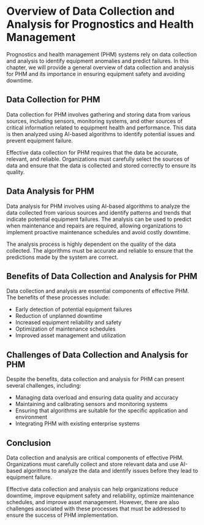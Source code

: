 Overview of Data Collection and Analysis for Prognostics and Health Management
==================================================================================================================================================

Prognostics and health management (PHM) systems rely on data collection and analysis to identify equipment anomalies and predict failures. In this chapter, we will provide a general overview of data collection and analysis for PHM and its importance in ensuring equipment safety and avoiding downtime.

Data Collection for PHM
-----------------------

Data collection for PHM involves gathering and storing data from various sources, including sensors, monitoring systems, and other sources of critical information related to equipment health and performance. This data is then analyzed using AI-based algorithms to identify potential issues and prevent equipment failure.

Effective data collection for PHM requires that the data be accurate, relevant, and reliable. Organizations must carefully select the sources of data and ensure that the data is collected and stored correctly to ensure its quality.

Data Analysis for PHM
---------------------

Data analysis for PHM involves using AI-based algorithms to analyze the data collected from various sources and identify patterns and trends that indicate potential equipment failures. The analysis can be used to predict when maintenance and repairs are required, allowing organizations to implement proactive maintenance schedules and avoid costly downtime.

The analysis process is highly dependent on the quality of the data collected. The algorithms must be accurate and reliable to ensure that the predictions made by the system are correct.

Benefits of Data Collection and Analysis for PHM
------------------------------------------------

Data collection and analysis are essential components of effective PHM. The benefits of these processes include:

* Early detection of potential equipment failures
* Reduction of unplanned downtime
* Increased equipment reliability and safety
* Optimization of maintenance schedules
* Improved asset management and utilization

Challenges of Data Collection and Analysis for PHM
--------------------------------------------------

Despite the benefits, data collection and analysis for PHM can present several challenges, including:

* Managing data overload and ensuring data quality and accuracy
* Maintaining and calibrating sensors and monitoring systems
* Ensuring that algorithms are suitable for the specific application and environment
* Integrating PHM with existing enterprise systems

Conclusion
----------

Data collection and analysis are critical components of effective PHM. Organizations must carefully collect and store relevant data and use AI-based algorithms to analyze the data and identify issues before they lead to equipment failure.

Effective data collection and analysis can help organizations reduce downtime, improve equipment safety and reliability, optimize maintenance schedules, and improve asset management. However, there are also challenges associated with these processes that must be addressed to ensure the success of PHM implementation.
